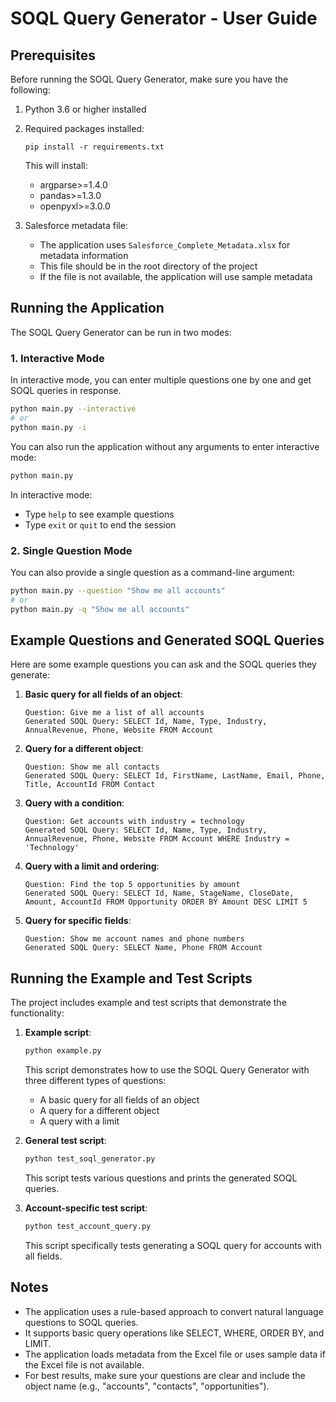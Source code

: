 # SOQL Query Generator - User Guide

## Prerequisites

Before running the SOQL Query Generator, make sure you have the following:

1. Python 3.6 or higher installed
2. Required packages installed:
   ```
   pip install -r requirements.txt
   ```
   This will install:
   - argparse>=1.4.0
   - pandas>=1.3.0
   - openpyxl>=3.0.0

3. Salesforce metadata file:
   - The application uses `Salesforce_Complete_Metadata.xlsx` for metadata information
   - This file should be in the root directory of the project
   - If the file is not available, the application will use sample metadata

## Running the Application

The SOQL Query Generator can be run in two modes:

### 1. Interactive Mode

In interactive mode, you can enter multiple questions one by one and get SOQL queries in response.

```bash
python main.py --interactive
# or
python main.py -i
```

You can also run the application without any arguments to enter interactive mode:

```bash
python main.py
```

In interactive mode:
- Type `help` to see example questions
- Type `exit` or `quit` to end the session

### 2. Single Question Mode

You can also provide a single question as a command-line argument:

```bash
python main.py --question "Show me all accounts"
# or
python main.py -q "Show me all accounts"
```

## Example Questions and Generated SOQL Queries

Here are some example questions you can ask and the SOQL queries they generate:

1. **Basic query for all fields of an object**:
   ```
   Question: Give me a list of all accounts
   Generated SOQL Query: SELECT Id, Name, Type, Industry, AnnualRevenue, Phone, Website FROM Account
   ```

2. **Query for a different object**:
   ```
   Question: Show me all contacts
   Generated SOQL Query: SELECT Id, FirstName, LastName, Email, Phone, Title, AccountId FROM Contact
   ```

3. **Query with a condition**:
   ```
   Question: Get accounts with industry = technology
   Generated SOQL Query: SELECT Id, Name, Type, Industry, AnnualRevenue, Phone, Website FROM Account WHERE Industry = 'Technology'
   ```

4. **Query with a limit and ordering**:
   ```
   Question: Find the top 5 opportunities by amount
   Generated SOQL Query: SELECT Id, Name, StageName, CloseDate, Amount, AccountId FROM Opportunity ORDER BY Amount DESC LIMIT 5
   ```

5. **Query for specific fields**:
   ```
   Question: Show me account names and phone numbers
   Generated SOQL Query: SELECT Name, Phone FROM Account
   ```

## Running the Example and Test Scripts

The project includes example and test scripts that demonstrate the functionality:

1. **Example script**:
   ```bash
   python example.py
   ```
   This script demonstrates how to use the SOQL Query Generator with three different types of questions:
   - A basic query for all fields of an object
   - A query for a different object
   - A query with a limit

2. **General test script**:
   ```bash
   python test_soql_generator.py
   ```
   This script tests various questions and prints the generated SOQL queries.

3. **Account-specific test script**:
   ```bash
   python test_account_query.py
   ```
   This script specifically tests generating a SOQL query for accounts with all fields.

## Notes

- The application uses a rule-based approach to convert natural language questions to SOQL queries.
- It supports basic query operations like SELECT, WHERE, ORDER BY, and LIMIT.
- The application loads metadata from the Excel file or uses sample data if the Excel file is not available.
- For best results, make sure your questions are clear and include the object name (e.g., "accounts", "contacts", "opportunities").
